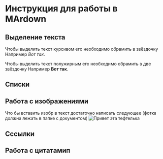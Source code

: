 # Инструкция для работы в MArdown
## Выделение текста
Чтобы выделить текст курсивом его необходимо обрамить в звёздочку
Например *Вот так*.

Чтобы выделить текст полужирным его необходимо обрамить в две звёздочку
Например **Вот так**.
## Списки 
## Работа с изображениями
Что бы вставить изобр в текст достаточно написать следующее (фотка должна лежать в папке с документом)
![Привет эта тефтелька](teftelka.jpg)
## Сссылки
## Работа с цитатамип